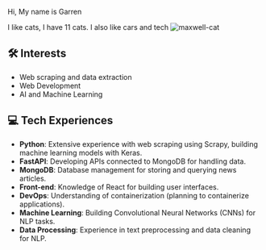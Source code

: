 Hi, My name is Garren

I like cats, I have 11 cats. I also like cars and tech
![maxwell-cat](https://github.com/user-attachments/assets/65058510-60f4-4e1b-8a22-4d4ff18c2233)

## 🛠 Interests
- Web scraping and data extraction
- Web Development
- AI and Machine Learning

## 💻 Tech Experiences
- **Python**: Extensive experience with web scraping using Scrapy, building machine learning models with Keras.
- **FastAPI**: Developing APIs connected to MongoDB for handling data.
- **MongoDB**: Database management for storing and querying news articles.
- **Front-end**: Knowledge of React for building user interfaces.
- **DevOps**: Understanding of containerization (planning to containerize applications).
- **Machine Learning**: Building Convolutional Neural Networks (CNNs) for NLP tasks.
- **Data Processing**: Experience in text preprocessing and data cleaning for NLP.
